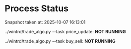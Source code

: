 # Process Status

Snapshot taken at: 2025-10-07 16:13:01

../wintrd/trade_algo.py --task price_update: **NOT RUNNING**

../wintrd/trade_algo.py --task buy_sell: **NOT RUNNING**

